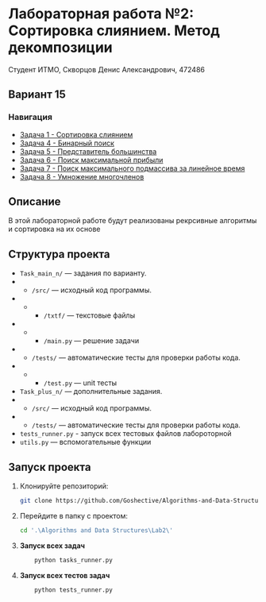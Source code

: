 # Лабораторная работа №2: Сортировка слиянием. Метод декомпозиции

Студент ИТМО, Скворцов Денис Александрович, 472486

## Вариант 15

### Навигация
- [Задача 1 - Сортировка слиянием ](Task_main_1)
- [Задача 4 - Бинарный поиск](Task_main_4)
- [Задача 5 - Представитель большинства ](Task_plus_5)
- [Задача 6 - Поиск максимальной прибыли ](Task_main_6)
- [Задача 7 - Поиск максимального подмассива за линейное время ](Task_plus_7)
- [Задача 8 - Умножение многочленов ](Task_plus_8)

## Описание
В этой лабораторной работе будут реализованы рекрсивные алгоритмы и сортировка на их основе

## Структура проекта
- `Task_main_n/` — задания по варианту.
- - `/src/` — исходный код программы.
- - - `/txtf/` — текстовые файлы
- - - `/main.py` — решение задачи
- - `/tests/` — автоматические тесты для проверки работы кода.
- - - `/test.py` — unit тесты
- `Task_plus_n/` — дополнительные задания.
- - `/src/` — исходный код программы.
- - `/tests/` — автоматические тесты для проверки работы кода.
- `tests_runner.py` - запуск всех тестовых файлов лабороторной
- `utils.py` — вспомогательные функции

## Запуск проекта
1. Клонируйте репозиторий:
   ```bash
   git clone https://github.com/Goshective/Algorithms-and-Data-Structures
   ```

2. Перейдите в папку с проектом:
   ```bash
   cd '.\Algorithms and Data Structures\Lab2\'
   ```

3. **Запуск всех задач**
    ```bash
        python tasks_runner.py
    ```

4. **Запуск всех тестов задач**
    ```bash
        python tests_runner.py